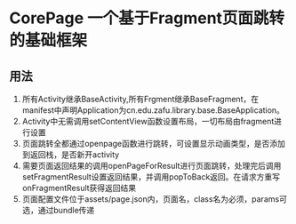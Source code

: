 CorePage 一个基于Fragment页面跳转的基础框架
===========================================
用法
----
 1. 所有Activity继承BaseActivity,所有Frgment继承BaseFragment，在manifest中声明Application为cn.edu.zafu.library.base.BaseApplication。
 2. Activity中无需调用setContentView函数设置布局，一切布局由fragment进行设置
 3. 页面跳转全都通过openpage函数进行跳转，可设置显示动画类型，是否添加到返回栈，是否新开activity
 4. 需要页面返回结果的调用openPageForResult进行页面跳转，处理完后调用setFragmentResult设置返回结果，并调用popToBack返回。在请求方重写onFragmentResult获得返回结果
 5. 页面配置文件位于assets/page.json内，页面名，class名为必须，params可选，通过bundle传递